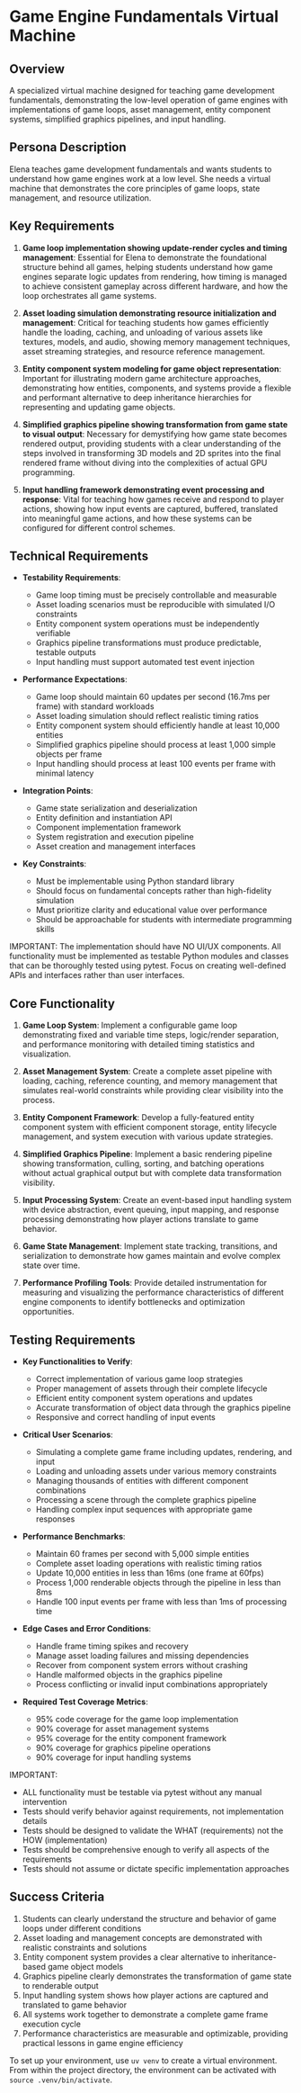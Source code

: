 # Game Engine Fundamentals Virtual Machine

## Overview
A specialized virtual machine designed for teaching game development fundamentals, demonstrating the low-level operation of game engines with implementations of game loops, asset management, entity component systems, simplified graphics pipelines, and input handling.

## Persona Description
Elena teaches game development fundamentals and wants students to understand how game engines work at a low level. She needs a virtual machine that demonstrates the core principles of game loops, state management, and resource utilization.

## Key Requirements
1. **Game loop implementation showing update-render cycles and timing management**: Essential for Elena to demonstrate the foundational structure behind all games, helping students understand how game engines separate logic updates from rendering, how timing is managed to achieve consistent gameplay across different hardware, and how the loop orchestrates all game systems.

2. **Asset loading simulation demonstrating resource initialization and management**: Critical for teaching students how games efficiently handle the loading, caching, and unloading of various assets like textures, models, and audio, showing memory management techniques, asset streaming strategies, and resource reference management.

3. **Entity component system modeling for game object representation**: Important for illustrating modern game architecture approaches, demonstrating how entities, components, and systems provide a flexible and performant alternative to deep inheritance hierarchies for representing and updating game objects.

4. **Simplified graphics pipeline showing transformation from game state to visual output**: Necessary for demystifying how game state becomes rendered output, providing students with a clear understanding of the steps involved in transforming 3D models and 2D sprites into the final rendered frame without diving into the complexities of actual GPU programming.

5. **Input handling framework demonstrating event processing and response**: Vital for teaching how games receive and respond to player actions, showing how input events are captured, buffered, translated into meaningful game actions, and how these systems can be configured for different control schemes.

## Technical Requirements
- **Testability Requirements**:
  - Game loop timing must be precisely controllable and measurable
  - Asset loading scenarios must be reproducible with simulated I/O constraints
  - Entity component system operations must be independently verifiable
  - Graphics pipeline transformations must produce predictable, testable outputs
  - Input handling must support automated test event injection

- **Performance Expectations**:
  - Game loop should maintain 60 updates per second (16.7ms per frame) with standard workloads
  - Asset loading simulation should reflect realistic timing ratios
  - Entity component system should efficiently handle at least 10,000 entities
  - Simplified graphics pipeline should process at least 1,000 simple objects per frame
  - Input handling should process at least 100 events per frame with minimal latency

- **Integration Points**:
  - Game state serialization and deserialization
  - Entity definition and instantiation API
  - Component implementation framework
  - System registration and execution pipeline
  - Asset creation and management interfaces

- **Key Constraints**:
  - Must be implementable using Python standard library
  - Should focus on fundamental concepts rather than high-fidelity simulation
  - Must prioritize clarity and educational value over performance
  - Should be approachable for students with intermediate programming skills

IMPORTANT: The implementation should have NO UI/UX components. All functionality must be implemented as testable Python modules and classes that can be thoroughly tested using pytest. Focus on creating well-defined APIs and interfaces rather than user interfaces.

## Core Functionality
1. **Game Loop System**: Implement a configurable game loop demonstrating fixed and variable time steps, logic/render separation, and performance monitoring with detailed timing statistics and visualization.

2. **Asset Management System**: Create a complete asset pipeline with loading, caching, reference counting, and memory management that simulates real-world constraints while providing clear visibility into the process.

3. **Entity Component Framework**: Develop a fully-featured entity component system with efficient component storage, entity lifecycle management, and system execution with various update strategies.

4. **Simplified Graphics Pipeline**: Implement a basic rendering pipeline showing transformation, culling, sorting, and batching operations without actual graphical output but with complete data transformation visibility.

5. **Input Processing System**: Create an event-based input handling system with device abstraction, event queuing, input mapping, and response processing demonstrating how player actions translate to game behavior.

6. **Game State Management**: Implement state tracking, transitions, and serialization to demonstrate how games maintain and evolve complex state over time.

7. **Performance Profiling Tools**: Provide detailed instrumentation for measuring and visualizing the performance characteristics of different engine components to identify bottlenecks and optimization opportunities.

## Testing Requirements
- **Key Functionalities to Verify**:
  - Correct implementation of various game loop strategies
  - Proper management of assets through their complete lifecycle
  - Efficient entity component system operations and updates
  - Accurate transformation of object data through the graphics pipeline
  - Responsive and correct handling of input events

- **Critical User Scenarios**:
  - Simulating a complete game frame including updates, rendering, and input
  - Loading and unloading assets under various memory constraints
  - Managing thousands of entities with different component combinations
  - Processing a scene through the complete graphics pipeline
  - Handling complex input sequences with appropriate game responses

- **Performance Benchmarks**:
  - Maintain 60 frames per second with 5,000 simple entities
  - Complete asset loading operations with realistic timing ratios
  - Update 10,000 entities in less than 16ms (one frame at 60fps)
  - Process 1,000 renderable objects through the pipeline in less than 8ms
  - Handle 100 input events per frame with less than 1ms of processing time

- **Edge Cases and Error Conditions**:
  - Handle frame timing spikes and recovery
  - Manage asset loading failures and missing dependencies
  - Recover from component system errors without crashing
  - Handle malformed objects in the graphics pipeline
  - Process conflicting or invalid input combinations appropriately

- **Required Test Coverage Metrics**:
  - 95% code coverage for the game loop implementation
  - 90% coverage for asset management systems
  - 95% coverage for the entity component framework
  - 90% coverage for graphics pipeline operations
  - 90% coverage for input handling systems

IMPORTANT: 
- ALL functionality must be testable via pytest without any manual intervention
- Tests should verify behavior against requirements, not implementation details
- Tests should be designed to validate the WHAT (requirements) not the HOW (implementation)
- Tests should be comprehensive enough to verify all aspects of the requirements
- Tests should not assume or dictate specific implementation approaches

## Success Criteria
1. Students can clearly understand the structure and behavior of game loops under different conditions
2. Asset loading and management concepts are demonstrated with realistic constraints and solutions
3. Entity component system provides a clear alternative to inheritance-based game object models
4. Graphics pipeline clearly demonstrates the transformation of game state to renderable output
5. Input handling system shows how player actions are captured and translated to game behavior
6. All systems work together to demonstrate a complete game frame execution cycle
7. Performance characteristics are measurable and optimizable, providing practical lessons in game engine efficiency

To set up your environment, use `uv venv` to create a virtual environment. From within the project directory, the environment can be activated with `source .venv/bin/activate`.